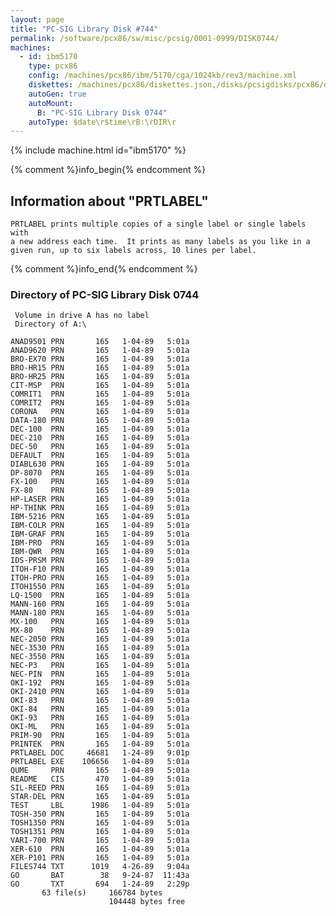 ```yaml
---
layout: page
title: "PC-SIG Library Disk #744"
permalink: /software/pcx86/sw/misc/pcsig/0001-0999/DISK0744/
machines:
  - id: ibm5170
    type: pcx86
    config: /machines/pcx86/ibm/5170/cga/1024kb/rev3/machine.xml
    diskettes: /machines/pcx86/diskettes.json,/disks/pcsigdisks/pcx86/diskettes.json
    autoGen: true
    autoMount:
      B: "PC-SIG Library Disk 0744"
    autoType: $date\r$time\rB:\rDIR\r
---
```


{% include machine.html id="ibm5170" %}

{% comment %}info_begin{% endcomment %}

## Information about "PRTLABEL"

    PRTLABEL prints multiple copies of a single label or single labels with
    a new address each time.  It prints as many labels as you like in a
    given run, up to six labels across, 10 lines per label.
{% comment %}info_end{% endcomment %}


### Directory of PC-SIG Library Disk 0744

     Volume in drive A has no label
     Directory of A:\

    ANAD9501 PRN       165   1-04-89   5:01a
    ANAD9620 PRN       165   1-04-89   5:01a
    BRO-EX70 PRN       165   1-04-89   5:01a
    BRO-HR15 PRN       165   1-04-89   5:01a
    BRO-HR25 PRN       165   1-04-89   5:01a
    CIT-MSP  PRN       165   1-04-89   5:01a
    COMRIT1  PRN       165   1-04-89   5:01a
    COMRIT2  PRN       165   1-04-89   5:01a
    CORONA   PRN       165   1-04-89   5:01a
    DATA-180 PRN       165   1-04-89   5:01a
    DEC-100  PRN       165   1-04-89   5:01a
    DEC-210  PRN       165   1-04-89   5:01a
    DEC-50   PRN       165   1-04-89   5:01a
    DEFAULT  PRN       165   1-04-89   5:01a
    DIABL630 PRN       165   1-04-89   5:01a
    DP-8070  PRN       165   1-04-89   5:01a
    FX-100   PRN       165   1-04-89   5:01a
    FX-80    PRN       165   1-04-89   5:01a
    HP-LASER PRN       165   1-04-89   5:01a
    HP-THINK PRN       165   1-04-89   5:01a
    IBM-5216 PRN       165   1-04-89   5:01a
    IBM-COLR PRN       165   1-04-89   5:01a
    IBM-GRAF PRN       165   1-04-89   5:01a
    IBM-PRO  PRN       165   1-04-89   5:01a
    IBM-QWR  PRN       165   1-04-89   5:01a
    IDS-PRSM PRN       165   1-04-89   5:01a
    ITOH-F10 PRN       165   1-04-89   5:01a
    ITOH-PRO PRN       165   1-04-89   5:01a
    ITOH1550 PRN       165   1-04-89   5:01a
    LQ-1500  PRN       165   1-04-89   5:01a
    MANN-160 PRN       165   1-04-89   5:01a
    MANN-180 PRN       165   1-04-89   5:01a
    MX-100   PRN       165   1-04-89   5:01a
    MX-80    PRN       165   1-04-89   5:01a
    NEC-2050 PRN       165   1-04-89   5:01a
    NEC-3530 PRN       165   1-04-89   5:01a
    NEC-3550 PRN       165   1-04-89   5:01a
    NEC-P3   PRN       165   1-04-89   5:01a
    NEC-PIN  PRN       165   1-04-89   5:01a
    OKI-192  PRN       165   1-04-89   5:01a
    OKI-2410 PRN       165   1-04-89   5:01a
    OKI-83   PRN       165   1-04-89   5:01a
    OKI-84   PRN       165   1-04-89   5:01a
    OKI-93   PRN       165   1-04-89   5:01a
    OKI-ML   PRN       165   1-04-89   5:01a
    PRIM-90  PRN       165   1-04-89   5:01a
    PRINTEK  PRN       165   1-04-89   5:01a
    PRTLABEL DOC     46681   1-24-89   9:01p
    PRTLABEL EXE    106656   1-04-89   5:01a
    QUME     PRN       165   1-04-89   5:01a
    README   CIS       470   1-04-89   5:01a
    SIL-REED PRN       165   1-04-89   5:01a
    STAR-DEL PRN       165   1-04-89   5:01a
    TEST     LBL      1986   1-04-89   5:01a
    TOSH-350 PRN       165   1-04-89   5:01a
    TOSH1350 PRN       165   1-04-89   5:01a
    TOSH1351 PRN       165   1-04-89   5:01a
    VARI-700 PRN       165   1-04-89   5:01a
    XER-610  PRN       165   1-04-89   5:01a
    XER-P101 PRN       165   1-04-89   5:01a
    FILES744 TXT      1019   4-26-89   9:04a
    GO       BAT        38   9-24-87  11:43a
    GO       TXT       694   1-24-89   2:29p
           63 file(s)     166784 bytes
                          104448 bytes free
